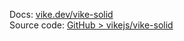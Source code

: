 Docs: [vike.dev/vike-solid](https://vike.dev/vike-solid)  
Source code: [GitHub > vikejs/vike-solid](https://github.com/vikejs/vike-solid)
